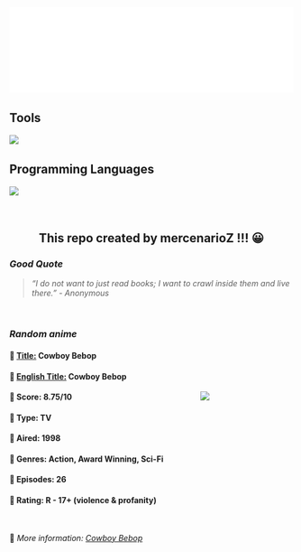 
<img src="svg/nai.svg" />

<p>
  <h2>Tools</h2>
  <a href="https://skillicons.dev">
    <img src="https://skillicons.dev/icons?i=git,bash,vim,ubuntu,tensorflow,pytorch,docker,raspberrypi" />
  </a>

  <br />

  <h2>Programming Languages</h2>

  <a href="https://skillicons.dev">
    <img src="https://skillicons.dev/icons?i=python,c,cpp" />
  </a>
</p>

<br />

<h2 align="center">This repo created by mercenarioZ !!! 😀</h2>
<h3><i>Good Quote</i></h3>

<blockquote>
<i>
“I do not want to just read books; I want to crawl inside them and live there.” - Anonymous
</i>
</blockquote>

<br />

<h3><i>Random anime</i></h3>

<h4>
  <strong>🥭 <u>Title:</u></strong> Cowboy Bebop
</h4>

<h4>🌿 <u>English Title:</u> Cowboy Bebop</h4>

<img align="right" width="165" src=https://cdn.myanimelist.net/images/anime/4/19644.jpg />

<h4>🌱 Score: 8.75/10</h4>

<h4>🌲 Type: TV</h4>

<h4>🌴 Aired: 1998</h4>

<h4>🌵 Genres: Action, Award Winning, Sci-Fi</h4>

<h4>🥑 Episodes: 26</h4>

<h4>🍏 Rating: R - 17+ (violence & profanity)</h4>

<br />

🍂 *More information: [Cowboy Bebop](https://myanimelist.net/anime/1/Cowboy_Bebop)*
    